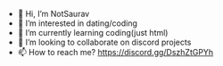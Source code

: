 - 👋 Hi, I’m NotSaurav
- 👀 I’m interested in dating/coding
- 🌱 I’m currently learning coding(just html)
- 💞️ I’m looking to collaborate on discord projects
- 📫 How to reach me? https://discord.gg/DszhZtGPYh
